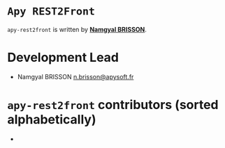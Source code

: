 
`Apy REST2Front`
================

`apy-rest2front` is written by **[Namgyal BRISSON](https://github.com/nam4dev)**.

Development Lead
================

- Namgyal BRISSON <n.brisson@apysoft.fr>

`apy-rest2front` contributors (sorted alphabetically)
=====================================================

-
